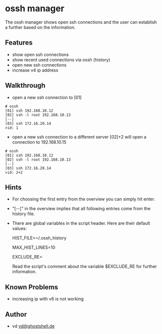 
ossh manager
=============

The ossh manager shows open ssh connections and the user can establish a further based on the information.

Features
-------

* show open ssh connections
* show recent used connections via ossh (history)
* open new ssh connections
* increase v4 ip address

Walkthrough
-------

* open a new ssh connection to [01]
```
# ossh
[01] ssh 192.168.10.12
[02] ssh -l root 192.168.10.13
[--]
[03] ssh 172.16.20.14
>id: 1
```

* open a new ssh connection to a different server [02]+2 will open a connection to 192.168.10.15
```
# ossh
[01] ssh 192.168.10.12
[02] ssh -l root 192.168.10.13
[--]
[03] ssh 172.16.20.14
>id: 2+2
```

Hints
-------

* For choosing the first entry from the overview you can simply hit enter.
* "[--]" in the overview implies that all following entries come from the history file.
* There are global variables in the script header. Here are their default values:

  HIST_FILE=~/.ossh_history

  MAX_HIST_LINES=10

  EXCLUDE_RE=

  Read the script's comment about the variable $EXCLUDE_RE for further information.

Known Problems
-------

* increasing ip with v6 is not working

Author
-------

* vd <vd@ghostshell.de>

